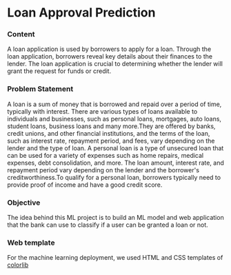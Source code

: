 # Loan Approval Prediction

### Content
A loan application is used by borrowers to apply for a loan. Through the loan application, borrowers reveal key details about their finances to the lender. The loan application is crucial to determining whether the lender will grant the request for funds or credit.

### Problem Statement
A loan is a sum of money that is borrowed and repaid over a period of time, typically with interest. There are various types of loans available to individuals and businesses, such as personal loans, mortgages, auto loans, student loans, business loans and many more.They are offered by banks, credit unions, and other financial institutions, and the terms of the loan, such as interest rate, repayment period, and fees, vary depending on the lender and the type of loan.
A personal loan is a type of unsecured loan that can be used for a variety of expenses such as home repairs, medical expenses, debt consolidation, and more. The loan amount, interest rate, and repayment period vary depending on the lender and the borrower's creditworthiness.To qualify for a personal loan, borrowers typically need to provide proof of income and have a good credit score.

### Objective
The idea behind this ML project is to build an ML model and web application that the bank can use to classify if a user can be granted a loan or not.

### Web template
For the machine learning deployment, we used HTML and CSS templates of [colorlib](https://colorlib.com/wp/template/colorlib-regform-7/)
